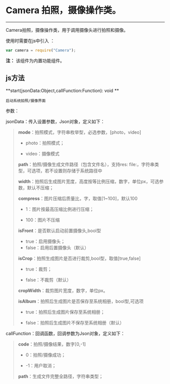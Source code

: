 # Camera 拍照，摄像操作类。

----------

Camera拍照，摄像操作类，用于调用摄像头进行拍照和摄像。


使用时需要在js中引入 ：

```javascript
var camera = require("Camera"); 
```

**注：** 该组件为内置功能组件。

<h2 id="cid_1">js方法</h2>  

<span id="ff_0">**start(jsonData:Object,callFunction:Function): void **</span>  

<code>启动系统拍照/摄像界面</code>    


参数：  

jsonData：传入设置参数，Json对象，定义如下：  

> **mode**：拍照模式，字符串枚举型，必选参数，[photo，video]
> 
> -  photo：拍照模式；
> 
> -  video：摄像模式  
> 
> **path**：拍照/摄像生成文件路径（包含文件名），支持res: file:，字符串类型，可选项，若不设置则存储于系统路径中  
> 
> **width**：拍照后生成图片宽度，高度按等比例压缩，数字，单位px，可选参数，默认不压缩；
> 
> **compress**：图片压缩后质量比，字，取值[1~100]，默认100
> 
> - 1：图片按最高压缩比例进行压缩；
> 
> - 100：图片不压缩
> 
> **isFront**：是否默认启动前置摄像头,bool型
> 
> - true：启用摄像头；
> - false：启用后置摄像头（默认）
> 
> **isCrop**：拍照生成图片是否进行裁剪,bool型，取值[true,false]
> 
> - true：裁剪；
> 
> - false：不裁剪（默认）
> 
> **cropWidth**：裁剪图片宽度，数字，单位px。  
> 
> **isAlbum**：拍照后生成图片是否保存至系统相册，bool型,可选项
> 
> - true：拍照后生成图片保存至系统相册；
> 
> - false：拍照后生成图片不保存至系统相册（默认）

callFunction：回调函数，回调参数为Json对象，定义如下：  

> **code**：拍照/摄像结果，数字[0,-1]
> 
> - 0：拍照/摄像成功；
> 
> - -1：用户取消；
> 
> **path**：生成文件完整全路径，字符串类型；

